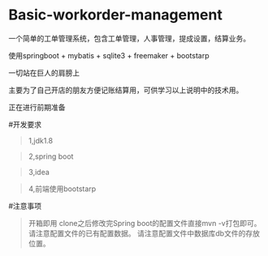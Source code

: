 # Basic-workorder-management
一个简单的工单管理系统，包含工单管理，人事管理，提成设置，结算业务。

使用springboot + mybatis + sqlite3 + freemaker + bootstarp 

一切站在巨人的肩膀上

主要为了自己开店的朋友方便记账结算用，可供学习以上说明中的技术用。

正在进行前期准备

#开发要求
>1,jdk1.8

>2,spring boot 

>3,idea

>4,前端使用bootstarp

#注意事项
>开箱即用 clone之后修改完Spring boot的配置文件直接mvn -v打包即可。
>请注意配置文件的已有配置数据。
>请注意配置文件中数据库db文件的存放位置。
